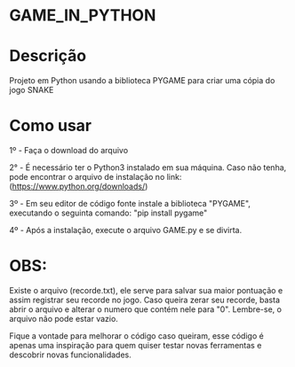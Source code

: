 # GAME_IN_PYTHON

# Descrição
 Projeto em Python usando a biblioteca PYGAME para criar uma cópia do jogo SNAKE

# Como usar 
 1º - Faça o download do arquivo

 2° - É necessário ter o Python3 instalado em sua máquina. Caso não tenha, pode encontrar o arquivo de instalação no link: (https://www.python.org/downloads/)
 
 3º - Em seu editor de código fonte instale a biblioteca "PYGAME", executando o seguinta comando: "pip install pygame"

 4º - Após a instalação, execute o arquivo GAME.py e se divirta.

 # OBS:
 Existe o arquivo (recorde.txt), ele serve para salvar sua maior pontuação e assim registrar seu recorde no jogo. Caso queira zerar seu recorde, basta abrir o arquivo e alterar o numero que contém nele para "0".
 Lembre-se, o arquivo não pode estar vazio.

 Fique a vontade para melhorar o código caso queiram, esse código é apenas uma inspiração para quem quiser testar novas ferramentas e descobrir novas funcionalidades.

